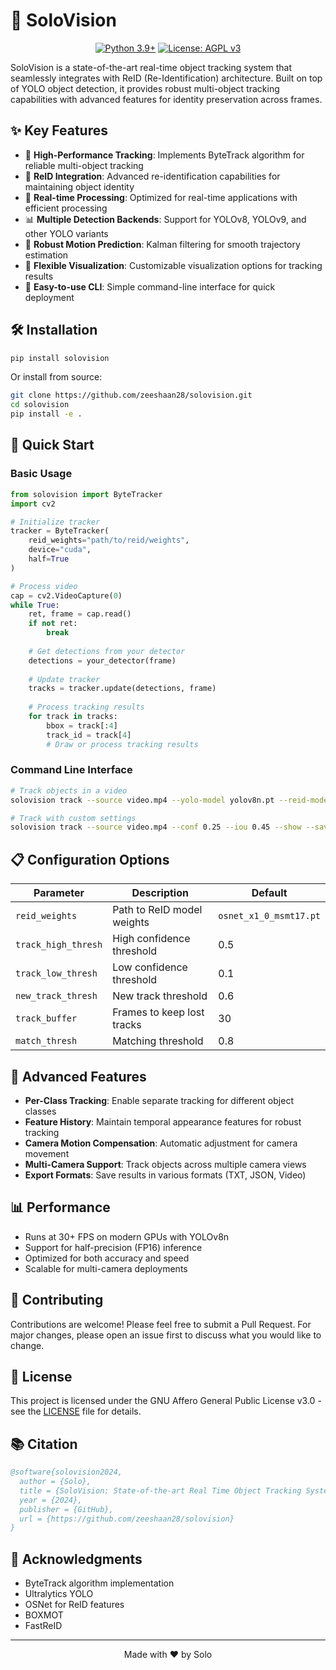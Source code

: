 # 🚀 SoloVision

<div align="center">

[![Python 3.9+](https://img.shields.io/badge/Python-3.9%2B-blue.svg)](https://www.python.org/downloads/)
[![License: AGPL v3](https://img.shields.io/badge/License-AGPL_v3-blue.svg)](https://www.gnu.org/licenses/agpl-3.0)

</div>

SoloVision is a state-of-the-art real-time object tracking system that seamlessly integrates with ReID (Re-Identification) architecture. Built on top of YOLO object detection, it provides robust multi-object tracking capabilities with advanced features for identity preservation across frames.

## ✨ Key Features

- 🎯 **High-Performance Tracking**: Implements ByteTrack algorithm for reliable multi-object tracking
- 🔄 **ReID Integration**: Advanced re-identification capabilities for maintaining object identity
- 🚀 **Real-time Processing**: Optimized for real-time applications with efficient processing
- 📊 **Multiple Detection Backends**: Support for YOLOv8, YOLOv9, and other YOLO variants
- 💪 **Robust Motion Prediction**: Kalman filtering for smooth trajectory estimation
- 🎨 **Flexible Visualization**: Customizable visualization options for tracking results
- 🔧 **Easy-to-use CLI**: Simple command-line interface for quick deployment

## 🛠️ Installation

```bash
pip install solovision
```

Or install from source:

```bash
git clone https://github.com/zeeshaan28/solovision.git
cd solovision
pip install -e .
```

## 🚀 Quick Start

### Basic Usage

```python
from solovision import ByteTracker
import cv2

# Initialize tracker
tracker = ByteTracker(
    reid_weights="path/to/reid/weights",
    device="cuda",
    half=True
)

# Process video
cap = cv2.VideoCapture(0)
while True:
    ret, frame = cap.read()
    if not ret:
        break
        
    # Get detections from your detector
    detections = your_detector(frame)
    
    # Update tracker
    tracks = tracker.update(detections, frame)
    
    # Process tracking results
    for track in tracks:
        bbox = track[:4]
        track_id = track[4]
        # Draw or process tracking results
```

### Command Line Interface

```bash
# Track objects in a video
solovision track --source video.mp4 --yolo-model yolov8n.pt --reid-model osnet_x1_0_msmt17.pt

# Track with custom settings
solovision track --source video.mp4 --conf 0.25 --iou 0.45 --show --save
```

## 📋 Configuration Options

| Parameter | Description | Default |
|-----------|-------------|---------|
| `reid_weights` | Path to ReID model weights | `osnet_x1_0_msmt17.pt` |
| `track_high_thresh` | High confidence threshold | 0.5 |
| `track_low_thresh` | Low confidence threshold | 0.1 |
| `new_track_thresh` | New track threshold | 0.6 |
| `track_buffer` | Frames to keep lost tracks | 30 |
| `match_thresh` | Matching threshold | 0.8 |

## 🔧 Advanced Features

- **Per-Class Tracking**: Enable separate tracking for different object classes
- **Feature History**: Maintain temporal appearance features for robust tracking
- **Camera Motion Compensation**: Automatic adjustment for camera movement
- **Multi-Camera Support**: Track objects across multiple camera views
- **Export Formats**: Save results in various formats (TXT, JSON, Video)

## 📊 Performance

- Runs at 30+ FPS on modern GPUs with YOLOv8n
- Support for half-precision (FP16) inference
- Optimized for both accuracy and speed
- Scalable for multi-camera deployments

## 🤝 Contributing

Contributions are welcome! Please feel free to submit a Pull Request. For major changes, please open an issue first to discuss what you would like to change.

## 📝 License

This project is licensed under the GNU Affero General Public License v3.0 - see the [LICENSE](LICENSE) file for details.

## 📚 Citation

```bibtex
@software{solovision2024,
  author = {Solo},
  title = {SoloVision: State-of-the-art Real Time Object Tracking System},
  year = {2024},
  publisher = {GitHub},
  url = {https://github.com/zeeshaan28/solovision}
}
```

## 🙏 Acknowledgments

- ByteTrack algorithm implementation
- Ultralytics YOLO
- OSNet for ReID features
- BOXMOT
- FastReID

---
<p align="center">Made with ❤️ by Solo</p>
